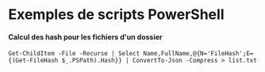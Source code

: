 # Exemples de scripts PowerShell

#### Calcul des hash pour les fichiers d'un dossier
```
Get-ChildItem -File -Recurse | Select Name,FullName,@{N='FileHash';E={(Get-FileHash $_.PSPath).Hash}} | ConvertTo-Json -Compress > list.txt
```
